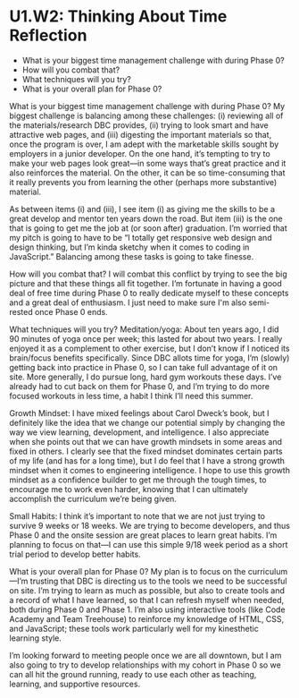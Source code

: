 # U1.W2: Thinking About Time Reflection

* What is your biggest time management challenge with during Phase 0? 
* How will you combat that? 
* What techniques will you try?
* What is your overall plan for Phase 0?


What is your biggest time management challenge with during Phase 0?
My biggest challenge is balancing among these challenges:  (i) reviewing all of the materials/research DBC provides, (ii) trying to look smart and have attractive web pages, and (iii) digesting the important materials so that, once the program is over, I am adept with the marketable skills sought by employers in a junior developer.  On the one hand, it’s tempting to try to make your web pages look great—in some ways that’s great practice and it also reinforces the material.  On the other, it can be so time-consuming that it really prevents you from learning the other (perhaps more substantive) material. 
 
As between items (i) and (iii), I see item (i) as giving me the skills to be a great develop and mentor ten years down the road.  But item (iii) is the one that is going to get me the job at (or soon after) graduation.  I’m worried that my pitch is going to have to be “I totally get responsive web design and design thinking, but I’m kinda sketchy when it comes to coding in JavaScript.”  Balancing among these tasks is going to take finesse.
 
 
How will you combat that?
I will combat this conflict by trying to see the big picture and that these things all fit together.  I’m fortunate in having a good deal of free time during Phase 0 to really dedicate myself to these concepts and a great deal of enthusiasm. I just need to make sure I'm also semi-rested once Phase 0 ends.
 
What techniques will you try?
Meditation/yoga:  About ten years ago, I did 90 minutes of yoga once per week; this lasted for about two years.  I really enjoyed it as a complement to other exercise, but I don’t know if I noticed its brain/focus benefits specifically.  Since DBC allots time for yoga, I’m (slowly) getting back into practice in Phase 0, so I can take full advantage of it on site.  More generally, I do pursue long, hard gym workouts these days.  I’ve already had to cut back on them for Phase 0, and I’m trying to do more focused workouts in less time, a habit I think I’ll need this summer.
 
Growth Mindset:  I have mixed feelings about Carol Dweck’s book, but I definitely like the idea that we change our potential simply by changing the way we view learning, development, and intelligence.  I also appreciate when she points out that we can have growth mindsets in some areas and fixed in others.  I clearly see that the fixed mindset dominates certain parts of my life (and has for a long time), but I do feel that I have a strong growth mindset when it comes to engineering intelligence.  I hope to use this growth mindset as a confidence builder to get me through the tough times, to encourage me to work even harder, knowing that I can ultimately accomplish the curriculum we’re being given.
 
Small Habits:  I think it’s important to note that we are not just trying to survive 9 weeks or 18 weeks.  We are trying to become developers, and thus Phase 0 and the onsite session are great places to learn great habits.  I’m planning to focus on that—I can use this simple 9/18 week period as a short trial period to develop better habits.
 
What is your overall plan for Phase 0?
My plan is to focus on the curriculum—I’m trusting that DBC is directing us to the tools we need to be successful on site.  I’m trying to learn as much as possible, but also to create tools and a record of what I have learned, so that I can refresh myself when needed, both during Phase 0 and Phase 1.  I’m also using interactive tools (like Code Academy and Team Treehouse) to reinforce my knowledge of HTML, CSS, and JavaScript; these tools work particularly well for my kinesthetic learning style.
 
I’m looking forward to meeting people once we are all downtown, but I am also going to try to develop relationships with my cohort in Phase 0 so we can all hit the ground running, ready to use each other as teaching, learning, and supportive resources.
